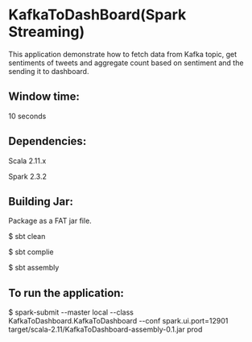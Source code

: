 # KafkaToDashBoard(Spark Streaming)
This application demonstrate how to fetch data from Kafka topic, get sentiments of tweets and aggregate count based on sentiment and the sending it to dashboard.

## Window time:
10 seconds

## Dependencies:

Scala 2.11.x

Spark 2.3.2

## Building Jar:
Package as a FAT jar file.

 $ sbt clean
 
 $ sbt complie
 
 $ sbt assembly

## To run the application:
$ spark-submit --master local --class KafkaToDashboard.KafkaToDashboard --conf spark.ui.port=12901 target/scala-2.11/KafkaToDashboard-assembly-0.1.jar prod
